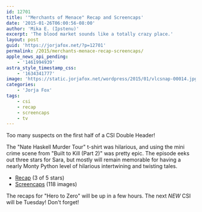 ```yaml
---
id: 12701
title: '"Merchants of Menace" Recap and Screencaps'
date: '2015-01-26T06:00:56-08:00'
author: 'Mika E. (Ipstenu)'
excerpt: 'The blood market sounds like a totally crazy place.'
layout: post
guid: 'https://jorjafox.net/?p=12701'
permalink: /2015/merchants-menace-recap-screencaps/
apple_news_api_pending:
    - '1461994939'
astra_style_timestamp_css:
    - '1634341777'
image: 'https://static.jorjafox.net/wordpress/2015/01/vlcsnap-00014.jpg'
categories:
    - 'Jorja Fox'
tags:
    - csi
    - recap
    - screencaps
    - tv
---
```


Too many suspects on the first half of a CSI Double Header!

The "Nate Haskell Murder Tour" t-shirt was hilarious, and using the mini crime scene from "Built to Kill (Part 2)" was pretty epic. The episode eeks out three stars for Sara, but mostly will remain memorable for having a nearly Monty Python level of hilarious intertwining and twisting tales.
<ul>
 	<li><a href="https://jorjafox.net/wiki/Merchants_of_Menace">Recap</a> (3 of 5 stars)</li>
 	<li><a href="https://jorjafox.net/gallery/tv/csi/season15/14-menace/">Screencaps</a> (118 images)</li>
</ul>
The recaps for "Hero to Zero" will be up in a few hours. The next <em>NEW</em> CSI will be Tuesday! Don't forget!
